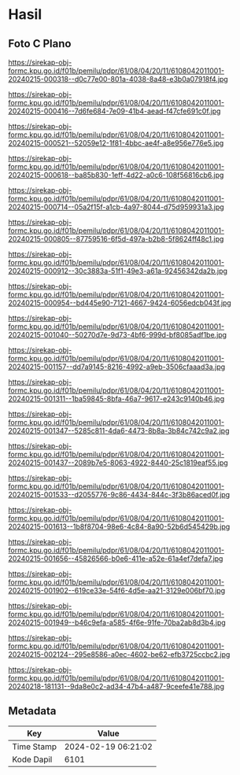 # Hasil

## Foto C Plano

https://sirekap-obj-formc.kpu.go.id/f01b/pemilu/pdpr/61/08/04/20/11/6108042011001-20240215-000318--d0c77e00-801a-4038-8a48-e3b0a07918f4.jpg

https://sirekap-obj-formc.kpu.go.id/f01b/pemilu/pdpr/61/08/04/20/11/6108042011001-20240215-000416--7d6fe684-7e09-41b4-aead-f47cfe691c0f.jpg

https://sirekap-obj-formc.kpu.go.id/f01b/pemilu/pdpr/61/08/04/20/11/6108042011001-20240215-000521--52059e12-1f81-4bbc-ae4f-a8e956e776e5.jpg

https://sirekap-obj-formc.kpu.go.id/f01b/pemilu/pdpr/61/08/04/20/11/6108042011001-20240215-000618--ba85b830-1eff-4d22-a0c6-108f56816cb6.jpg

https://sirekap-obj-formc.kpu.go.id/f01b/pemilu/pdpr/61/08/04/20/11/6108042011001-20240215-000714--05a2f15f-a1cb-4a97-8044-d75d959931a3.jpg

https://sirekap-obj-formc.kpu.go.id/f01b/pemilu/pdpr/61/08/04/20/11/6108042011001-20240215-000805--87759516-6f5d-497a-b2b8-5f8624ff48c1.jpg

https://sirekap-obj-formc.kpu.go.id/f01b/pemilu/pdpr/61/08/04/20/11/6108042011001-20240215-000912--30c3883a-51f1-49e3-a61a-92456342da2b.jpg

https://sirekap-obj-formc.kpu.go.id/f01b/pemilu/pdpr/61/08/04/20/11/6108042011001-20240215-000954--bd445e90-7121-4667-9424-6056edcb043f.jpg

https://sirekap-obj-formc.kpu.go.id/f01b/pemilu/pdpr/61/08/04/20/11/6108042011001-20240215-001040--50270d7e-9d73-4bf6-999d-bf8085adf1be.jpg

https://sirekap-obj-formc.kpu.go.id/f01b/pemilu/pdpr/61/08/04/20/11/6108042011001-20240215-001157--dd7a9145-8216-4992-a9eb-3506cfaaad3a.jpg

https://sirekap-obj-formc.kpu.go.id/f01b/pemilu/pdpr/61/08/04/20/11/6108042011001-20240215-001311--1ba59845-8bfa-46a7-9617-e243c9140b46.jpg

https://sirekap-obj-formc.kpu.go.id/f01b/pemilu/pdpr/61/08/04/20/11/6108042011001-20240215-001347--5285c811-4da6-4473-8b8a-3b84c742c9a2.jpg

https://sirekap-obj-formc.kpu.go.id/f01b/pemilu/pdpr/61/08/04/20/11/6108042011001-20240215-001437--2089b7e5-8063-4922-8440-25c1819eaf55.jpg

https://sirekap-obj-formc.kpu.go.id/f01b/pemilu/pdpr/61/08/04/20/11/6108042011001-20240215-001533--d2055776-9c86-4434-844c-3f3b86aced0f.jpg

https://sirekap-obj-formc.kpu.go.id/f01b/pemilu/pdpr/61/08/04/20/11/6108042011001-20240215-001613--1b8f8704-98e6-4c84-8a90-52b6d545429b.jpg

https://sirekap-obj-formc.kpu.go.id/f01b/pemilu/pdpr/61/08/04/20/11/6108042011001-20240215-001656--45826566-b0e6-411e-a52e-61a4ef7defa7.jpg

https://sirekap-obj-formc.kpu.go.id/f01b/pemilu/pdpr/61/08/04/20/11/6108042011001-20240215-001902--619ce33e-54f6-4d5e-aa21-3129e006bf70.jpg

https://sirekap-obj-formc.kpu.go.id/f01b/pemilu/pdpr/61/08/04/20/11/6108042011001-20240215-001949--b46c9efa-a585-4f6e-91fe-70ba2ab8d3b4.jpg

https://sirekap-obj-formc.kpu.go.id/f01b/pemilu/pdpr/61/08/04/20/11/6108042011001-20240215-002124--295e8586-a0ec-4602-be62-efb3725ccbc2.jpg

https://sirekap-obj-formc.kpu.go.id/f01b/pemilu/pdpr/61/08/04/20/11/6108042011001-20240218-181131--9da8e0c2-ad34-47b4-a487-9ceefe41e788.jpg


## Metadata

| Key        | Value               |
| ---------- | ------------------- |
| Time Stamp | 2024-02-19 06:21:02 |
| Kode Dapil | 6101                |



